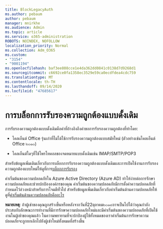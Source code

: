 ```yaml
---
title: BlockLegacyAuth
ms.author: pebaum
author: pebaum
manager: mnirkhe
ms.audience: Admin
ms.topic: article
ms.service: o365-administration
ROBOTS: NOINDEX, NOFOLLOW
localization_priority: Normal
ms.collection: Adm_O365
ms.custom:
- "3154"
- "9001194"
ms.openlocfilehash: baf3ee808cce1e4da362dd0841c0138d7d9268d1
ms.sourcegitcommit: c6692ce0fa1358ec3529e59ca0ecdfdea4cdc759
ms.translationtype: MT
ms.contentlocale: th-TH
ms.lasthandoff: 09/14/2020
ms.locfileid: "47685617"
---
```

# <a name="blocking-legacy-authentication"></a>การบล็อกการรับรองความถูกต้องแบบดั้งเดิม

การรับรองความถูกต้องแบบดั้งเดิมคือคำที่อ้างอิงถึงคำขอการรับรองความถูกต้องที่ทำโดย:

- ไคลเอ็นต์ Office รุ่นเก่าที่ไม่ได้ใช้การรับรองความถูกต้องแบบสมัยใหม่ (ตัวอย่างเช่นไคลเอ็นต์ Office ๒๐๑๐)

- ไคลเอ็นต์ใดๆที่ใช้โพรโทคอลของจดหมายแบบดั้งเดิมเช่น IMAP/SMTP/POP3

สำหรับข้อมูลเพิ่มเติมเกี่ยวกับการบล็อกการรับรองความถูกต้องแบบดั้งเดิมและการเปิดใช้งานการรับรองความถูกต้องแบบใหม่ให้ดูที่การ[บล็อกการรับรอง](https://docs.microsoft.com/azure/active-directory/conditional-access/concept-conditional-access-block-legacy-authentication)

ค่าเริ่มต้นของความปลอดภัยใน Azure Active Directory (Azure AD) ทำให้ง่ายต่อการรักษาความปลอดภัยและช่วยปกป้ององค์กรของคุณ ค่าเริ่มต้นของความปลอดภัยมีการตั้งค่าความปลอดภัยที่กำหนดไว้ล่วงหน้าสำหรับการโจมตีทั่วไป
สำหรับข้อมูลเพิ่มเติมเกี่ยวกับค่าเริ่มต้นด้านความปลอดภัยให้ดูที่[ค่าเริ่มต้นด้านความปลอดภัยคืออะไร](https://docs.microsoft.com/azure/active-directory/fundamentals/concept-fundamentals-security-defaults) 

**หมายเหตุ**: ถ้าผู้เช่าของคุณถูกสร้างขึ้นหรือหลังจากวันที่22ตุลาคม๒๐๑๙อาจเป็นไปได้ว่าคุณกำลังประสบกับลักษณะการทำงานที่มีการรักษาความปลอดภัยใหม่และมีค่าเริ่มต้นของความปลอดภัยที่เปิดใช้งานในผู้เช่าของคุณแล้ว  ในความพยายามที่จะปกป้องผู้ใช้ทั้งหมดของเราค่าเริ่มต้นการรักษาความปลอดภัยจะถูกยกเลิกไปยังผู้เช่าใหม่ทั้งหมดที่สร้างขึ้น
